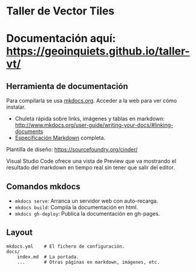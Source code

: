 # Taller de Vector Tiles

# Documentación aquí: https://geoinquiets.github.io/taller-vt/

## Herramienta de documentación

Para compilarla se usa [mkdocs.org](http://mkdocs.org). Acceder a la web para ver cómo instalar.

* Chuleta rápida sobre links, imágenes y tablas en markdown: http://www.mkdocs.org/user-guide/writing-your-docs/#linking-documents
* [Especificación Markdown](http://spec.commonmark.org/0.28/) completa.

Plantilla de diseño: https://sourcefoundry.org/cinder/

Visual Studio Code ofrece una vista de Preview que va mostrando el resultado del markdown en tiempo real sin tener que salir del editor.

## Comandos mkdocs

* `mkdocs serve`: Arranca un servidor web con auto-recarga.
* `mkdocs build`: Compila la documentación en html.
* `mkdocs gh-deploy`: Publica la documentación en gh-pages.

## Layout

    mkdocs.yml    # El fichero de configuración.
    docs/
        index.md  # La portada.
        ...       # Otras páginas en markdown, imágenes, etc.
